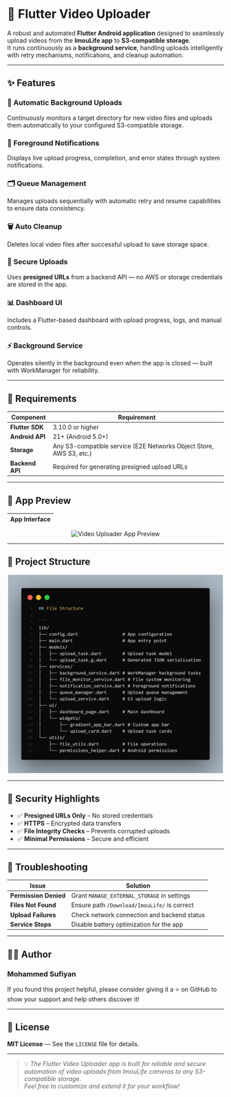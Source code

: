 # 🎥 Flutter Video Uploader

A robust and automated **Flutter Android application** designed to seamlessly upload videos from the **ImouLife app** to **S3-compatible storage**.  
It runs continuously as a **background service**, handling uploads intelligently with retry mechanisms, notifications, and cleanup automation.

---

## ✨ Features

### 🔄 Automatic Background Uploads
Continuously monitors a target directory for new video files and uploads them automatically to your configured S3-compatible storage.

### 📱 Foreground Notifications
Displays live upload progress, completion, and error states through system notifications.

### 🗂️ Queue Management
Manages uploads sequentially with automatic retry and resume capabilities to ensure data consistency.

### 🗑️ Auto Cleanup
Deletes local video files after successful upload to save storage space.

### 🔐 Secure Uploads
Uses **presigned URLs** from a backend API — no AWS or storage credentials are stored in the app.

### 📊 Dashboard UI
Includes a Flutter-based dashboard with upload progress, logs, and manual controls.

### ⚡ Background Service
Operates silently in the background even when the app is closed — built with WorkManager for reliability.

---

## 🧩 Requirements

| Component | Requirement |
|------------|--------------|
| **Flutter SDK** | 3.10.0 or higher |
| **Android API** | 21+ (Android 5.0+) |
| **Storage** | Any S3-compatible service (E2E Networks Object Store, AWS S3, etc.) |
| **Backend API** | Required for generating presigned upload URLs |

---

## 📸 App Preview

| App Interface |
|----------------|

<p align="center">
  <img width="500" alt="Video Uploader App Preview" src="https://github.com/user-attachments/assets/7ad2c20b-63b0-4b7b-bb21-bca13cb74e29" />
</p>

---

## 🧱 Project Structure

<p align="center">
  <img width="500" alt="Project Structure" src="https://github.com/Mohammed-Sufiyan/Video_uploader/blob/main/assets/images/code.png" />
</p>

---

## 🔐 Security Highlights

- ✅ **Presigned URLs Only** – No stored credentials  
- ✅ **HTTPS** – Encrypted data transfers  
- ✅ **File Integrity Checks** – Prevents corrupted uploads  
- ✅ **Minimal Permissions** – Secure and efficient  

---

## 🧾 Troubleshooting

| Issue | Solution |
|--------|-----------|
| **Permission Denied** | Grant `MANAGE_EXTERNAL_STORAGE` in settings |
| **Files Not Found** | Ensure path `/Download/ImouLife/` is correct |
| **Upload Failures** | Check network connection and backend status |
| **Service Stops** | Disable battery optimization for the app |

---

## 👨‍💻 Author


### **Mohammed Sufiyan**

If you found this project helpful, please consider giving it a ⭐ on GitHub to show your support and help others discover it!

---



## 🪪 License

**MIT License** — See the `LICENSE` file for details.

---

> 💡 *The Flutter Video Uploader app is built for reliable and secure automation of video uploads from ImouLife cameras to any S3-compatible storage.  
Feel free to customize and extend it for your workflow!*
